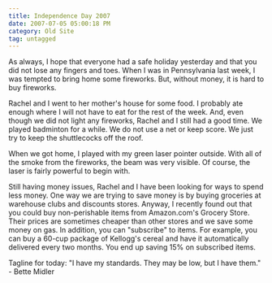 ```yaml
---
title: Independence Day 2007
date: 2007-07-05 05:00:18 PM
category: Old Site
tag: untagged
---
```


As always, I hope that everyone had a safe holiday yesterday and that you did not lose any fingers and toes. When I was in Pennsylvania last week, I was tempted to bring home some fireworks. But, without money, it is hard to buy fireworks.

Rachel and I went to her mother's house for some food. I probably ate enough where I will not have to eat for the rest of the week. And, even though we did not light any fireworks, Rachel and I still had a good time. We played badminton for a while. We do not use a net or keep score. We just try to keep the shuttlecocks off the roof.

When we got home, I played with my green laser pointer outside. With all of the smoke from the fireworks, the beam was very visible. Of course, the laser is fairly powerful to begin with.

Still having money issues, Rachel and I have been looking for ways to spend less money. One way we are trying to save money is by buying groceries at warehouse clubs and discounts stores. Anyway, I recently found out that you could buy non-perishable items from Amazon.com's Grocery Store. Their prices are sometimes cheaper than other stores and we save some money on gas. In addition, you can "subscribe" to items. For example, you can buy a 60-cup package of Kellogg's cereal and have it automatically delivered every two months. You end up saving 15% on subscribed items.

Tagline for today: "I have my standards. They may be low, but I have them." - Bette Midler

